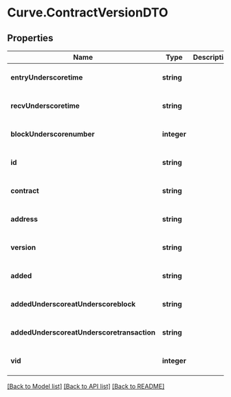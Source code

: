# Curve.ContractVersionDTO

## Properties
Name | Type | Description | Notes
------------ | ------------- | ------------- | -------------
**entryUnderscoretime** | **string** |  | [optional] [default to null]
**recvUnderscoretime** | **string** |  | [optional] [default to null]
**blockUnderscorenumber** | **integer** |  | [optional] [default to null]
**id** | **string** |  | [optional] [default to null]
**contract** | **string** |  | [optional] [default to null]
**address** | **string** |  | [optional] [default to null]
**version** | **string** |  | [optional] [default to null]
**added** | **string** |  | [optional] [default to null]
**addedUnderscoreatUnderscoreblock** | **string** |  | [optional] [default to null]
**addedUnderscoreatUnderscoretransaction** | **string** |  | [optional] [default to null]
**vid** | **integer** |  | [optional] [default to null]

[[Back to Model list]](../README.md#documentation-for-models) [[Back to API list]](../README.md#documentation-for-api-endpoints) [[Back to README]](../README.md)


